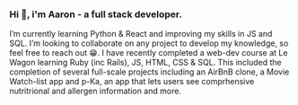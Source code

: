 ### Hi 👋, i'm Aaron - a full stack developer.
I’m currently learning Python & React and improving my skills in JS and SQL.
I’m looking to collaborate on any project to develop my knowledge, so feel free to reach out 😁.
I have recently completed a web-dev course at Le Wagon learning Ruby (inc Rails), JS, HTML, CSS & SQL. This included the completion of several full-scale projects including an AirBnB clone, a Movie Watch-list app and p-Ka, an app that lets users see comprhensive nutritrional and allergen information and more.



<!--


Here are some ideas to get you started:

- 🔭 I’m currently working on ...
- 🌱 I’m currently learning 
- 👯 I’m looking to collaborate on ...
- 🤔 I’m looking for help with ...
- 💬 Ask me about ...
- 📫 How to reach me: ...
- ⚡ Fun fact: ...
-->
